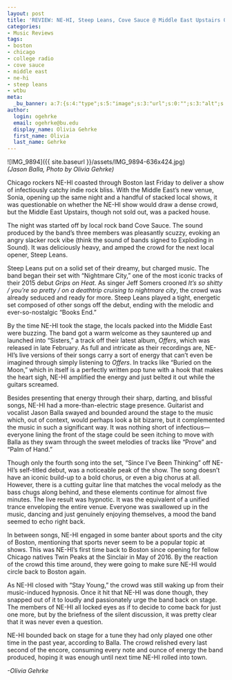 ```yaml
---
layout: post
title: 'REVIEW: NE-HI, Steep Leans, Cove Sauce @ Middle East Upstairs 03/31'
categories:
- Music Reviews
tags:
- boston
- chicago
- college radio
- cove sauce
- middle east
- ne-hi
- steep leans
- wtbu
meta:
  _bu_banner: a:7:{s:4:"type";s:5:"image";s:3:"url";s:0:"";s:3:"alt";s:0:"";s:7:"post_id";s:0:"";s:4:"html";s:0:"";s:8:"position";s:12:"contentWidth";s:7:"caption";s:0:"";}
author:
  login: ogehrke
  email: ogehrke@bu.edu
  display_name: Olivia Gehrke
  first_name: Olivia
  last_name: Gehrke
---
```

![IMG_9894]({{ site.baseurl }}/assets/IMG_9894-636x424.jpg)  
_(Jason Balla, Photo by Olivia Gehrke)_

Chicago rockers NE-HI coasted through Boston last Friday to deliver a show of infectiously catchy indie rock bliss. With the Middle East’s new venue, Sonia, opening up the same night and a handful of stacked local shows, it was questionable on whether the NE-HI show would draw a dense crowd, but the Middle East Upstairs, though not sold out, was a packed house.

The night was started off by local rock band Cove Sauce. The sound produced by the band’s three members was pleasantly scuzzy, evoking an angry slacker rock vibe (think the sound of bands signed to Exploding in Sound). It was deliciously heavy, and amped the crowd for the next local opener, Steep Leans.

Steep Leans put on a solid set of their dreamy, but charged music. The band began their set with “Nightmare City,” one of the most iconic tracks of their 2015 debut _Grips on Heat._ As singer Jeff Somers crooned _It’s so shitty / you’re so pretty / on a deathtrip cruising to nightmare city_, the crowd was already seduced and ready for more. Steep Leans played a tight, energetic set composed of other songs off the debut, ending with the melodic and ever-so-nostalgic “Books End.”

By the time NE-HI took the stage, the locals packed into the Middle East were buzzing. The band got a warm welcome as they sauntered up and launched into “Sisters,” a track off their latest album, _Offers_, which was released in late February. As full and intricate as their recordings are, NE-HI’s live versions of their songs carry a sort of energy that can’t even be imagined through simply listening to _Offers_. In tracks like “Buried on the Moon,” which in itself is a perfectly written pop tune with a hook that makes the heart sigh, NE-HI amplified the energy and just belted it out while the guitars screamed.

Besides presenting that energy through their sharp, darting, and blissful songs, NE-HI had a more-than-electric stage presence. Guitarist and vocalist Jason Balla swayed and bounded around the stage to the music which, out of context, would perhaps look a bit bizarre, but it complemented the music in such a significant way. It was nothing short of infectious—everyone lining the front of the stage could be seen itching to move with Balla as they swam through the sweet melodies of tracks like “Prove” and “Palm of Hand.”

Though only the fourth song into the set, “Since I’ve Been Thinking” off NE-HI’s self-titled debut, was a noticeable peak of the show. The song doesn’t have an iconic build-up to a bold chorus, or even a big chorus at all. However, there is a cutting guitar line that matches the vocal melody as the bass chugs along behind, and these elements continue for almost five minutes. The live result was hypnotic. It was the equivalent of a unified trance enveloping the entire venue. Everyone was swallowed up in the music, dancing and just genuinely enjoying themselves, a mood the band seemed to echo right back.

In between songs, NE-HI engaged in some banter about sports and the city of Boston, mentioning that sports never seem to be a popular topic at shows. This was NE-HI’s first time back to Boston since opening for fellow Chicago natives Twin Peaks at the Sinclair in May of 2016. By the reaction of the crowd this time around, they were going to make sure NE-HI would circle back to Boston again.

As NE-HI closed with “Stay Young,” the crowd was still waking up from their music-induced hypnosis. Once it hit that NE-HI was done though, they snapped out of it to loudly and passionately urge the band back on stage. The members of NE-HI all locked eyes as if to decide to come back for just one more, but by the briefness of the silent discussion, it was pretty clear that it was never even a question.

NE-HI bounded back on stage for a tune they had only played one other time in the past year, according to Balla. The crowd relished every last second of the encore, consuming every note and ounce of energy the band produced, hoping it was enough until next time NE-HI rolled into town.

_\-Olivia Gehrke_